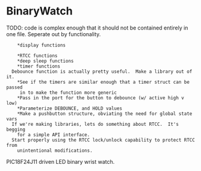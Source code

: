 # BinaryWatch
TODO: code is complex enough that it should not be contained entirely in one
        file.  Seperate out by functionality.

        *display functions

        *RTCC functions
        *deep sleep functions
        *timer functions
      Debounce function is actually pretty useful.  Make a library out of it.
        *See if the timers are similar enough that a timer struct can be passed
         in to make the function more generic
        *Pass in the port for the button to debounce (w/ active high v low)
        *Parameterize DEBOUNCE, and HOLD values
        *Make a pushbutton structure, obviating the need for global state vars
      If we're making libraries, lets do something about RTCC.  It's begging
        for a simple API interface.
      Start properly using the RTCC lock/unlock capability to protect RTCC from
        unintentional modifications.

PIC18F24J11 driven LED binary wrist watch.

